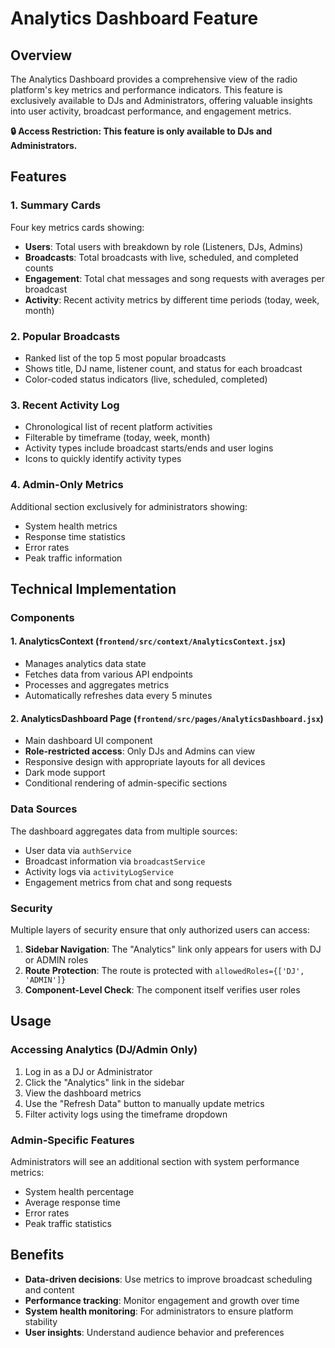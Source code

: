 # Analytics Dashboard Feature

## Overview
The Analytics Dashboard provides a comprehensive view of the radio platform's key metrics and performance indicators. This feature is exclusively available to DJs and Administrators, offering valuable insights into user activity, broadcast performance, and engagement metrics.

**🔒 Access Restriction: This feature is only available to DJs and Administrators.**

## Features

### 1. Summary Cards
Four key metrics cards showing:
- **Users**: Total users with breakdown by role (Listeners, DJs, Admins)
- **Broadcasts**: Total broadcasts with live, scheduled, and completed counts
- **Engagement**: Total chat messages and song requests with averages per broadcast
- **Activity**: Recent activity metrics by different time periods (today, week, month)

### 2. Popular Broadcasts
- Ranked list of the top 5 most popular broadcasts
- Shows title, DJ name, listener count, and status for each broadcast
- Color-coded status indicators (live, scheduled, completed)

### 3. Recent Activity Log
- Chronological list of recent platform activities
- Filterable by timeframe (today, week, month)
- Activity types include broadcast starts/ends and user logins
- Icons to quickly identify activity types

### 4. Admin-Only Metrics
Additional section exclusively for administrators showing:
- System health metrics
- Response time statistics
- Error rates
- Peak traffic information

## Technical Implementation

### Components

#### 1. AnalyticsContext (`frontend/src/context/AnalyticsContext.jsx`)
- Manages analytics data state
- Fetches data from various API endpoints
- Processes and aggregates metrics
- Automatically refreshes data every 5 minutes

#### 2. AnalyticsDashboard Page (`frontend/src/pages/AnalyticsDashboard.jsx`)
- Main dashboard UI component
- **Role-restricted access**: Only DJs and Admins can view
- Responsive design with appropriate layouts for all devices
- Dark mode support
- Conditional rendering of admin-specific sections

### Data Sources
The dashboard aggregates data from multiple sources:
- User data via `authService`
- Broadcast information via `broadcastService`
- Activity logs via `activityLogService`
- Engagement metrics from chat and song requests

### Security
Multiple layers of security ensure that only authorized users can access:
1. **Sidebar Navigation**: The "Analytics" link only appears for users with DJ or ADMIN roles
2. **Route Protection**: The route is protected with `allowedRoles={['DJ', 'ADMIN']}`
3. **Component-Level Check**: The component itself verifies user roles

## Usage

### Accessing Analytics (DJ/Admin Only)
1. Log in as a DJ or Administrator
2. Click the "Analytics" link in the sidebar
3. View the dashboard metrics
4. Use the "Refresh Data" button to manually update metrics
5. Filter activity logs using the timeframe dropdown

### Admin-Specific Features
Administrators will see an additional section with system performance metrics:
- System health percentage
- Average response time
- Error rates
- Peak traffic statistics

## Benefits
- **Data-driven decisions**: Use metrics to improve broadcast scheduling and content
- **Performance tracking**: Monitor engagement and growth over time
- **System health monitoring**: For administrators to ensure platform stability
- **User insights**: Understand audience behavior and preferences 